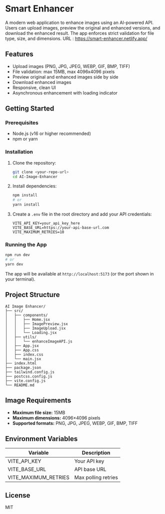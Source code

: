 # Smart Enhancer

A modern web application to enhance images using an AI-powered API. Users can upload images, preview the original and enhanced versions, and download the enhanced result. The app enforces strict validation for file type, size, and dimensions.
URL : https://smart-enhancer.netlify.app/


## Features
- Upload images (PNG, JPG, JPEG, WEBP, GIF, BMP, TIFF)
- File validation: max 15MB, max 4096x4096 pixels
- Preview original and enhanced images side by side
- Download enhanced images
- Responsive, clean UI
- Asynchronous enhancement with loading indicator

## Getting Started

### Prerequisites
- Node.js (v16 or higher recommended)
- npm or yarn

### Installation
1. Clone the repository:
   ```sh
   git clone <your-repo-url>
   cd AI-Image-Enhancer
   ```
2. Install dependencies:
   ```sh
   npm install
   # or
   yarn install
   ```
3. Create a `.env` file in the root directory and add your API credentials:
   ```env
   VITE_API_KEY=your_api_key_here
   VITE_BASE_URL=https://your-api-base-url.com
   VITE_MAXIMUM_RETRIES=10
   ```

### Running the App
```sh
npm run dev
# or
yarn dev
```
The app will be available at `http://localhost:5173` (or the port shown in your terminal).

## Project Structure
```
AI Image Enhancer/
├── src/
│   ├── components/
│   │   ├── Home.jsx
│   │   ├── ImagePreview.jsx
│   │   ├── ImageUpload.jsx
│   │   └── Loading.jsx
│   ├── utils/
│   │   └── enhanceImageAPI.js
│   ├── App.jsx
│   ├── App.css
│   ├── index.css
│   └── main.jsx
├── index.html
├── package.json
├── tailwind.config.js
├── postcss.config.js
├── vite.config.js
└── README.md
```

## Image Requirements
- **Maximum file size:** 15MB
- **Maximum dimensions:** 4096×4096 pixels
- **Supported formats:** PNG, JPG, JPEG, WEBP, GIF, BMP, TIFF

## Environment Variables
| Variable              | Description                |
|-----------------------|----------------------------|
| VITE_API_KEY          | Your API key               |
| VITE_BASE_URL         | API base URL               |
| VITE_MAXIMUM_RETRIES  | Max polling retries        |

## License
MIT
